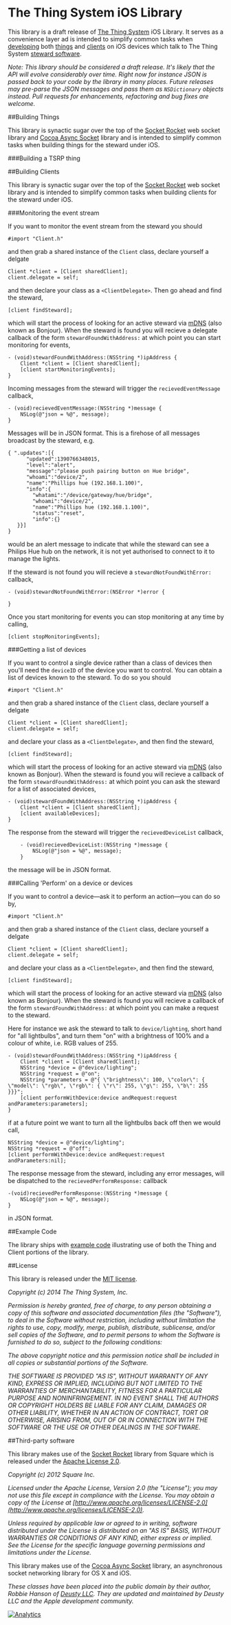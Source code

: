 The Thing System iOS Library
===================

This library is a draft release of [The Thing System](http://thethingsystem.com) iOS Library. It serves as a convenience layer ad is intended to simplify common tasks when [developing](http://thethingsystem.com/dev/Developer.html) both [things](http://thethingsystem.com/dev/Things.html) and [clients](http://thethingsystem.com/dev/Clients.html) on iOS devices which talk to The Thing System [steward software](https://github.com/TheThingSystem/steward).

_*Note:* This library should be considered a draft release. It's likely that the API will evolve considerably over time. Right now for instance JSON is passed back to your code by the library in many places. Future releases may pre-parse the JSON messages and pass them as `NSDictionary` objects instead. Pull requests for enhancements, refactoring and bug fixes are welcome._

##Building Things

This library is synactic sugar over the top of the [Socket Rocket](https://github.com/square/SocketRocket) web socket library and [Cocoa Async Socket](https://github.com/robbiehanson/CocoaAsyncSocket) library and is intended to simplify common tasks when building things for the steward under iOS.

###Building a TSRP thing



##Building Clients

This library is synactic sugar over the top of the [Socket Rocket](https://github.com/square/SocketRocket) web socket library and is intended to simplify common tasks when building clients for the steward under iOS.

###Monitoring the event stream

If you want to monitor the event stream from the steward you should

    #import "Client.h"

and then grab a shared instance of the `Client` class, declare yourself a delgate

	Client *client = [Client sharedClient];
	client.delegate = self;

and then declare your class as a `<ClientDelegate>`. Then go ahead and find the steward,

	[client findSteward];	

which will start the process of looking for an active steward via [mDNS](http://en.wikipedia.org/wiki/Multicast_DNS) (also known as Bonjour). When the steward is found you will recieve a delegate callback of the form `stewardFoundWithAddress:` at which point you can start monitoring for events,

	- (void)stewardFoundWithAddress:(NSString *)ipAddress {
		Client *client = [Client sharedClient];
        [client startMonitoringEvents];
	}

Incoming messages from the steward will trigger the `recievedEventMessage` callback,

    - (void)recievedEventMessage:(NSString *)message {
        NSLog(@"json = %@", message);
    }

Messages will be in JSON format. This is a firehose of all messages broadcast by the steward, e.g.

    { ".updates":[{
          "updated":1390766348015,
          "level":"alert",
          "message":"please push pairing button on Hue bridge",
          "whoami":"device/2",
          "name":"Phillips hue (192.168.1.100)",
          "info":{
            "whatami":"/device/gateway/hue/bridge",
            "whoami":"device/2",
            "name":"Phillips hue (192.168.1.100)",
            "status":"reset",
            "info":{}
       }}]
    }
would be an alert message to indicate that while the steward can see a Philips Hue hub on the network, it is not yet authorised to connect to it to manage the lights.

If the steward is not found you will recieve a `stewardNotFoundWithError:` callback,

    - (void)stewardNotFoundWithError:(NSError *)error {
    
    }

Once you start monitoring for events you can stop monitoring at any time by calling,

	[client stopMonitoringEvents];

###Getting a list of devices

If you want to control a single device rather than a class of devices then you'll need the `deviceID` of the device you want to control. You can obtain a list of devices known to the steward. To do so you should 

    #import "Client.h"

and then grab a shared instance of the `Client` class, declare yourself a delgate

	Client *client = [Client sharedClient];
	client.delegate = self;

and declare your class as a `<ClientDelegate>`, and then find the steward,

	[client findSteward];	

which will start the process of looking for an active steward via [mDNS](http://en.wikipedia.org/wiki/Multicast_DNS) (also known as Bonjour). When the steward is found you will recieve a callback of the form `stewardFoundWithAddress:` at which point you can ask the steward for a list of associated devices,

    - (void)stewardFoundWithAddress:(NSString *)ipAddress {
		Client *client = [Client sharedClient];
        [client availableDevices];
    }

The response from the steward will trigger the `recievedDeviceList` callback,

	    - (void)recievedDeviceList:(NSString *)message {
	        NSLog(@"json = %@", message);
	    }

the message will be in JSON format.

###Calling 'Perform' on a device or devices

If you want to control a device—ask it to perform an action—you can do so by, 

    #import "Client.h"

and then grab a shared instance of the `Client` class, declare yourself a delgate

	Client *client = [Client sharedClient];
	client.delegate = self;

and declare your class as a `<ClientDelegate>`, and then find the steward,

	[client findSteward];	

which will start the process of looking for an active steward via [mDNS](http://en.wikipedia.org/wiki/Multicast_DNS) (also known as Bonjour). When the steward is found you will recieve a callback of the form `stewardFoundWithAddress:` at which point you can make a request to the steward.

Here for instance we ask the steward to talk to `device/lighting`, short hand for "all lightbulbs", and turn them "on" with a brightness of 100% and a colour of white, i.e. RGB values of 255.

    - (void)stewardFoundWithAddress:(NSString *)ipAddress {
		Client *client = [Client sharedClient];
        NSString *device = @"device/lighting";
        NSString *request = @"on";
        NSString *parameters = @"{ \"brightness\": 100, \"color\": { \"model\": \"rgb\", \"rgb\": { \"r\": 255, \"g\": 255, \"b\": 255 }}}";
        [client performWithDevice:device andRequest:request andParameters:parameters];
    }	

if at a future point we want to turn all the lightbulbs back off then we would call,

    NSString *device = @"device/lighting";
    NSString *request = @"off";
    [client performWithDevice:device andRequest:request andParameters:nil];	

The response message from the steward, including any error messages, will be dispatched to the `recievedPerformResponse:` callback

    -(void)recievedPerformResponse:(NSString *)message {
        NSLog(@"json = %@", message);
    }

in JSON format.

##Example Code

The library ships with [example code](https://github.com/TheThingSystem/steward-ios-library/tree/master/Examples) illustrating use of both the Thing and Client portions of the library.

##License

This library is released under the [MIT license](http://en.wikipedia.org/wiki/MIT_License).

_Copyright (c) 2014 The Thing System, Inc._

_Permission is hereby granted, free of charge, to any person obtaining a copy of this software and associated documentation files (the "Software"), to deal in the Software without restriction, including without limitation the rights to use, copy, modify, merge, publish, distribute, sublicense, and/or sell copies of the Software, and to permit persons to whom the Software is furnished to do so, subject to the following conditions:_

_The above copyright notice and this permission notice shall be included in all copies or substantial portions of the Software._

_THE SOFTWARE IS PROVIDED "AS IS", WITHOUT WARRANTY OF ANY KIND, EXPRESS OR IMPLIED, INCLUDING BUT NOT LIMITED TO THE WARRANTIES OF MERCHANTABILITY, FITNESS FOR A PARTICULAR PURPOSE AND NONINFRINGEMENT. IN NO EVENT SHALL THE AUTHORS OR COPYRIGHT HOLDERS BE LIABLE FOR ANY CLAIM, DAMAGES OR OTHER LIABILITY, WHETHER IN AN ACTION OF CONTRACT, TORT OR OTHERWISE, ARISING FROM, OUT OF OR IN CONNECTION WITH THE SOFTWARE OR THE USE OR OTHER DEALINGS IN THE SOFTWARE._

##Third-party software

This library makes use of the [Socket Rocket](https://github.com/square/SocketRocket) library from Square which is released under the [Apache License 2.0](http://www.apache.org/licenses/LICENSE-2.0).

_Copyright (c) 2012 Square Inc._

_Licensed under the Apache License, Version 2.0 (the "License"); you may not use this file except in compliance with the License. You may obtain a copy of the License at [http://www.apache.org/licenses/LICENSE-2.0](http://www.apache.org/licenses/LICENSE-2.0)._

_Unless required by applicable law or agreed to in writing, software  distributed under the License is distributed on an "AS IS" BASIS, WITHOUT WARRANTIES OR CONDITIONS OF ANY KIND, either express or implied. See the License for the specific language governing permissions and limitations under the License._

This library makes use of the [Cocoa Async Socket](https://github.com/robbiehanson/CocoaAsyncSocket) library, an asynchronous socket networking library for OS X and iOS.

_These classes have been placed into the public domain by their author, Robbie Hanson of [Deusty LLC](http://deusty.blogspot.co.uk). They are updated and maintained by Deusty LLC and the Apple development community._

[![Analytics](https://ga-beacon.appspot.com/UA-44378714-2/TheThingSystem/steward/README)](https://github.com/igrigorik/ga-beacon)

